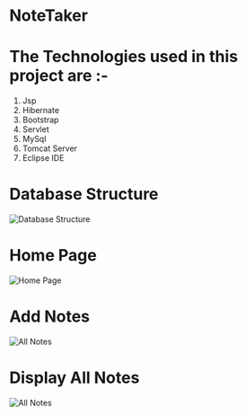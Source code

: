 # NoteTaker

# The Technologies used in this project are :-
  
  1. Jsp
  2. Hibernate
  3. Bootstrap
  4. Servlet
  5. MySql
  6. Tomcat Server
  7. Eclipse IDE


# Database Structure
![Database Structure](https://github.com/nishant474/NoteTaker/assets/80538677/348e8fdb-e7b6-49d9-acac-7a3d0e563981)

# Home Page
![Home Page](https://github.com/nishant474/NoteTaker/assets/80538677/d1279013-ba4b-46e7-a6a1-aa9845a31433)

# Add Notes
![All Notes](https://github.com/nishant474/NoteTaker/assets/80538677/21db3ed1-d4df-4454-95f9-015d837e5e35)

# Display All Notes
![All Notes](https://github.com/nishant474/NoteTaker/assets/80538677/f7db1c17-eab6-4da9-89f1-24e08fc76513)
